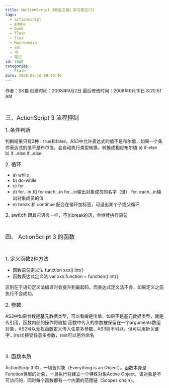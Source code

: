```yaml
---
title: 《ActionScript 3殿堂之路》学习笔记(2)
tags:
  - actionscript
  - Adobe
  - book
  - flash
  - flex
  - Macromedia
  - xml
  - 书
  - 笔记
id: 1048
categories:
  - Flash
date: 2008-09-10 09:40:49
---
```


作者：SK猫
创建时间：2008年9月2日
最后修改时间：2008年9月10日 8:20:51 AM

&nbsp;

<span style="font-size: large;">三、ActionScript 3 流程控制</span>
&nbsp;

<span style="font-size: medium;">1.&nbsp;条件判断</span>

判断结果只有2种：true和false，AS3中允许表达式的值不是布尔值，如果一个条件表达式的值不是布尔值，会自动执行类型转换，转换成相应布尔值
a)&nbsp;if-else
b)&nbsp;if&hellip;else if&hellip;else
&nbsp;

<span style="font-size: medium;">2.&nbsp;循环</span>

*   a)&nbsp;while
*   b)&nbsp;do-while
*   c)&nbsp;for
*   d)&nbsp;for&hellip;in 和 for each&hellip;in
    for&hellip;in输出对象成员的名字（键）
    for. each&hellip;in输出对象成员的值
*   e)&nbsp;break 和 continue
    配合在循环加标签，可退出某个子或父循环

<span style="font-size: medium;">3.&nbsp;switch</span><span style="font-size: small;">
</span>
跟其它语言一样，不加break的话，会继续执行语句
&nbsp;

&nbsp;

<span style="font-size: large;">四、&nbsp;ActionScript 3 的函数</span>
&nbsp;

&nbsp;

<span style="font-size: medium;">1.&nbsp;定义函数2种方法</span>

*   函数语句定义法 function xxx():int{}
*   函数表达式定义法 var xxx:function = function():int{}

区别在于语句定义法编译时会提升到最起码，而表达式定义法不会，如果定义之前执行不会成功，

<span style="font-size: medium;">2.&nbsp;参数</span>
&nbsp;

AS3中如果参数是基元数据类型，可以看做是传值，如果不是基元数据类型，就是传引用，函数内部的操作将直接
函数中传入的参数被保留在一个arguments数组对象，AS2可以无视函数定义传入任意多参数，AS3则不可以，但可以用新关键字&hellip;(rest)接受任意多参数，rest可以另外命名
&nbsp;

&nbsp;

<span style="font-size: medium;">3.&nbsp;函数本质</span>

ActionScrip 3 中，一切皆对象（Everything is an Object）。函数本身是Function类型的对象，一旦执行将建立一个特殊对象Active Object，该对象是不可访问的，同时每个函数都有一个内置的范围链（Scopes chain）。